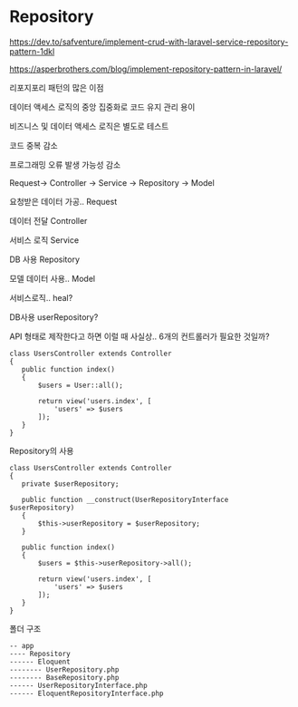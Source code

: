# Repository

https://dev.to/safventure/implement-crud-with-laravel-service-repository-pattern-1dkl

https://asperbrothers.com/blog/implement-repository-pattern-in-laravel/

리포지포리 패턴의 많은 이점

데이터 액세스 로직의 중앙 집중화로 코드 유지 관리 용이

비즈니스 및 데이터 액세스 로직은 별도로 테스트

코드 중복 감소

프로그래밍 오류 발생 가능성 감소

Request-> Controller -> Service -> Repository -> Model

요청받은 데이터 가공.. Request

데이터 전달 Controller

서비스 로직 Service

DB 사용 Repository

모델 데이터 사용.. Model

서비스로직.. heal?

DB사용 userRepository?

API 형태로 제작한다고 하면 이럴 때 사실상.. 6개의 컨트롤러가 필요한 것일까?



```
class UsersController extends Controller
{
   public function index()
   {
       $users = User::all();

       return view('users.index', [
           'users' => $users
       ]);
   }
} 
```

Repository의 사용

```
class UsersController extends Controller
{
   private $userRepository;
  
   public function __construct(UserRepositoryInterface $userRepository)
   {
       $this->userRepository = $userRepository;
   }

   public function index()
   {
       $users = $this->userRepository->all();

       return view('users.index', [
           'users' => $users
       ]);
   }
}
```

폴더 구조

```
-- app
---- Repository
------ Eloquent
-------- UserRepository.php
-------- BaseRepository.php
------ UserRepositoryInterface.php
------ EloquentRepositoryInterface.php
```
